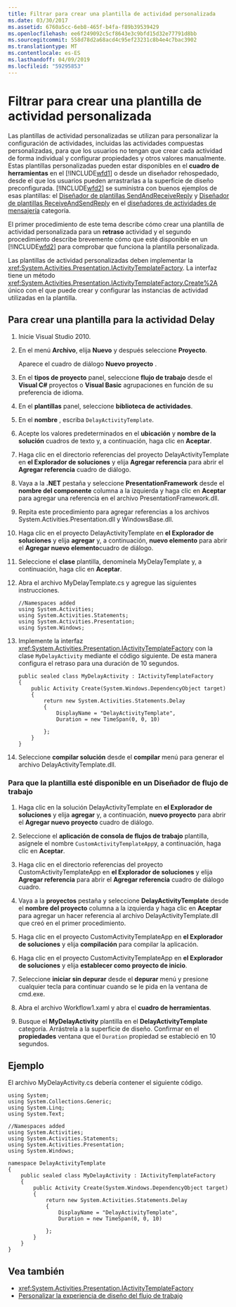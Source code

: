 ```yaml
---
title: Filtrar para crear una plantilla de actividad personalizada
ms.date: 03/30/2017
ms.assetid: 6760a5cc-6eb8-465f-b4fa-f89b39539429
ms.openlocfilehash: ee6f249092c5cf8643e3c9bfd15d32e77791d8bb
ms.sourcegitcommit: 558d78d2a68acd4c95ef23231c8b4e4c7bac3902
ms.translationtype: MT
ms.contentlocale: es-ES
ms.lasthandoff: 04/09/2019
ms.locfileid: "59295853"
---
```

# <a name="how-to-create-a-custom-activity-template"></a>Filtrar para crear una plantilla de actividad personalizada

Las plantillas de actividad personalizadas se utilizan para personalizar la configuración de actividades, incluidas las actividades compuestas personalizadas, para que los usuarios no tengan que crear cada actividad de forma individual y configurar propiedades y otros valores manualmente. Estas plantillas personalizadas pueden estar disponibles en el **cuadro de herramientas** en el [!INCLUDE[wfd1](../../../includes/wfd1-md.md)] o desde un diseñador rehospedado, desde el que los usuarios pueden arrastrarlas a la superficie de diseño preconfigurada. [!INCLUDE[wfd2](../../../includes/wfd2-md.md)] se suministra con buenos ejemplos de esas plantillas: el [Diseñador de plantillas SendAndReceiveReply](/visualstudio/workflow-designer/sendandreceivereply-template-designer) y [Diseñador de plantillas ReceiveAndSendReply](/visualstudio/workflow-designer/receiveandsendreply-template-designer) en el [diseñadores de actividades de mensajería](/visualstudio/workflow-designer/messaging-activity-designers) categoría.

 El primer procedimiento de este tema describe cómo crear una plantilla de actividad personalizada para un **retraso** actividad y el segundo procedimiento describe brevemente cómo que esté disponible en un [!INCLUDE[wfd2](../../../includes/wfd2-md.md)] para comprobar que funciona la plantilla personalizada.

 Las plantillas de actividad personalizadas deben implementar la <xref:System.Activities.Presentation.IActivityTemplateFactory>. La interfaz tiene un método <xref:System.Activities.Presentation.IActivityTemplateFactory.Create%2A> único con el que puede crear y configurar las instancias de actividad utilizadas en la plantilla.

## <a name="to-create-a-template-for-the-delay-activity"></a>Para crear una plantilla para la actividad Delay

1. Inicie Visual Studio 2010.

2. En el menú **Archivo**, elija **Nuevo** y después seleccione **Proyecto**.

     Aparece el cuadro de diálogo **Nuevo proyecto** .

3. En el **tipos de proyecto** panel, seleccione **flujo de trabajo** desde el **Visual C#** proyectos o **Visual Basic** agrupaciones en función de su preferencia de idioma.

4. En el **plantillas** panel, seleccione **biblioteca de actividades**.

5. En el **nombre** , escriba `DelayActivityTemplate`.

6. Acepte los valores predeterminados en el **ubicación** y **nombre de la solución** cuadros de texto y, a continuación, haga clic en **Aceptar**.

7. Haga clic en el directorio referencias del proyecto DelayActivityTemplate en **el Explorador de soluciones** y elija **Agregar referencia** para abrir el **Agregar referencia** cuadro de diálogo.

8. Vaya a la **.NET** pestaña y seleccione **PresentationFramework** desde el **nombre del componente** columna a la izquierda y haga clic en **Aceptar** para agregar una referencia en el archivo PresentationFramework.dll.

9. Repita este procedimiento para agregar referencias a los archivos System.Activities.Presentation.dll y WindowsBase.dll.

10. Haga clic en el proyecto DelayActivityTemplate en **el Explorador de soluciones** y elija **agregar** y, a continuación, **nuevo elemento** para abrir el **Agregar nuevo elemento**cuadro de diálogo.

11. Seleccione el **clase** plantilla, denomínela MyDelayTemplate y, a continuación, haga clic en **Aceptar**.

12. Abra el archivo MyDelayTemplate.cs y agregue las siguientes instrucciones.

    ```
    //Namespaces added
    using System.Activities;
    using System.Activities.Statements;
    using System.Activities.Presentation;
    using System.Windows;
    ```

13. Implemente la interfaz <xref:System.Activities.Presentation.IActivityTemplateFactory> con la clase `MyDelayActivity` mediante el código siguiente. De esta manera configura el retraso para una duración de 10 segundos.

    ```
    public sealed class MyDelayActivity : IActivityTemplateFactory
    {
        public Activity Create(System.Windows.DependencyObject target)
        {
            return new System.Activities.Statements.Delay
            {
                DisplayName = "DelayActivityTemplate",
                Duration = new TimeSpan(0, 0, 10)

            };
        }
    }
    ```

14. Seleccione **compilar solución** desde el **compilar** menú para generar el archivo DelayActivityTemplate.dll.

### <a name="to-make-the-template-available-in-a-workflow-designer"></a>Para que la plantilla esté disponible en un Diseñador de flujo de trabajo

1. Haga clic en la solución DelayActivityTemplate en **el Explorador de soluciones** y elija **agregar** y, a continuación, **nuevo proyecto** para abrir el **Agregar nuevo proyecto** cuadro de diálogo.

2. Seleccione el **aplicación de consola de flujos de trabajo** plantilla, asígnele el nombre `CustomActivityTemplateApp`y, a continuación, haga clic en **Aceptar**.

3. Haga clic en el directorio referencias del proyecto CustomActivityTemplateApp en **el Explorador de soluciones** y elija **Agregar referencia** para abrir el **Agregar referencia** cuadro de diálogo cuadro.

4. Vaya a la **proyectos** pestaña y seleccione **DelayActivityTemplate** desde el **nombre del proyecto** columna a la izquierda y haga clic en **Aceptar** para agregar un hacer referencia al archivo DelayActivityTemplate.dll que creó en el primer procedimiento.

5. Haga clic en el proyecto CustomActivityTemplateApp en **el Explorador de soluciones** y elija **compilación** para compilar la aplicación.

6. Haga clic en el proyecto CustomActivityTemplateApp en **el Explorador de soluciones** y elija **establecer como proyecto de inicio**.

7. Seleccione **iniciar sin depurar** desde el **depurar** menú y presione cualquier tecla para continuar cuando se le pida en la ventana de cmd.exe.

8. Abra el archivo Workflow1.xaml y abra el **cuadro de herramientas**.

9. Busque el **MyDelayActivity** plantilla en el **DelayActivityTemplate** categoría. Arrástrela a la superficie de diseño. Confirmar en el **propiedades** ventana que el `Duration` propiedad se estableció en 10 segundos.

## <a name="example"></a>Ejemplo
 El archivo MyDelayActivity.cs debería contener el siguiente código.

```
using System;
using System.Collections.Generic;
using System.Linq;
using System.Text;

//Namespaces added
using System.Activities;
using System.Activities.Statements;
using System.Activities.Presentation;
using System.Windows;

namespace DelayActivityTemplate
{
    public sealed class MyDelayActivity : IActivityTemplateFactory
    {
        public Activity Create(System.Windows.DependencyObject target)
        {
            return new System.Activities.Statements.Delay
            {
                DisplayName = "DelayActivityTemplate",
                Duration = new TimeSpan(0, 0, 10)

            };
        }
    }
}
```

## <a name="see-also"></a>Vea también

- <xref:System.Activities.Presentation.IActivityTemplateFactory>
- [Personalizar la experiencia de diseño del flujo de trabajo](customizing-the-workflow-design-experience.md)